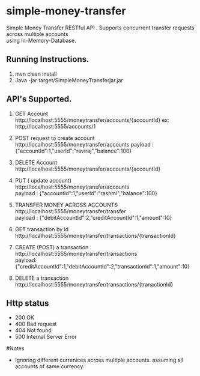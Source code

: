 # simple-money-transfer
Simple Money Transfer RESTful API . Supports concurrent transfer requests across multiple accounts  
using In-Memory-Database.

## Running Instructions.

1. mvn clean install    
2. Java -jar target/SimpleMoneyTransferjar.jar

## API's Supported.

1. GET Account  
   http://localhost:5555/moneytransfer/accounts/{accountId}  ex: http;//localhost:5555/accounts/1
   
2. POST request to create account  
   http://localhost:5555/moneytransfer/accounts 
   payload : {"accountId":1,"userId":"raviraj","balance":100}  
3. DELETE Account  
   http://localhost:5555/moneytransfer/accounts/{accountId}  
4. PUT ( update account)  
   http://localhost:5555/moneytransfer/accounts  
   payload : {"accountId":1,"userId":"rashmi","balance":100}  
5. TRANSFER MONEY ACROSS ACCOUNTS  
   http://localhost:5555/moneytransfer/transfer  
   payload : {"debitAccountId":2,"creditAccountId":1,"amount":10}  
6. GET transaction by id  
    http://localhost:5555/moneytransfer/transactions/{transactionId}  
7. CREATE (POST) a transaction  
    http://localhost:5555/moneytransfer/transactions  
    payload: {"creditAccountId":1,"debitAccountId":2,"transactionId":1,"amount":10}  
8. DELETE a transaction  
   http://localhost:5555/moneytransfer/transactions/{tranactionId}

## Http status
- 200 OK
- 400 Bad request
- 404 Not found
- 500 Internal Server Error

#Notes
- Ignoring different currenices across multiple accounts. assuming all accounts of same currency.

